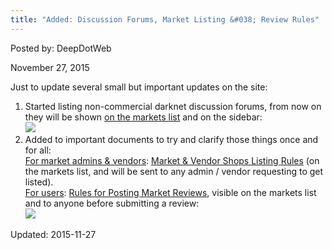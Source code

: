 ```yaml
---
title: "Added: Discussion Forums, Market Listing &#038; Review Rules"
---
```


Posted by: DeepDotWeb 

<span>November 27, 2015</span>

<p>Just to update several small but important updates on the site:</p>
<ol>
<li>Started listing non-commercial darknet discussion forums, from now on they will be shown <a href="/2013/10/28/updated-llist-of-hidden-marketplaces-tor-i2p/">on the markets list</a> and on the sidebar:<br/>


<img src="https://info-gir.github.io/deepdotweb/imgs/2015/11/discuss.png">

<li>Added to important documents to try and clarify those things once and for all:<br/>
<span style="text-decoration: underline;">For market admins &amp; vendors</span>: <a href="/rules-for-market-vendor-shops-listing/">Market &amp; Vendor Shops Listing Rules</a> (on the markets list, and will be sent to any admin / vendor requesting to get listed).<br/>
<span style="text-decoration: underline;">For users</span>: <a href="/rules-for-posting-market-reviews/">Rules for Posting Market Reviews</a>, visible on the markets list and to anyone before submitting a review:<br/>


<img src="https://info-gir.github.io/deepdotweb/imgs/2015/11/reviewposting.png">

</ol>

Updated: 2015-11-27